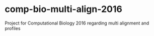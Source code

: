 # comp-bio-multi-align-2016
Project for Computational Biology 2016 regarding multi alignment and profiles
